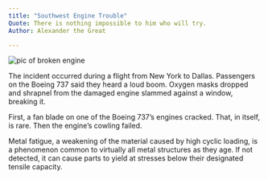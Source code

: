 ```yaml
---
title: "Southwest Engine Trouble"
Quote: There is nothing impossible to him who will try.
Author: Alexander the Great

---
```


<img src="/Blog/img/southwest.jpg" alt="pic of broken engine">

The incident occurred during a flight from New York to Dallas. Passengers on the Boeing 737 said they heard a loud boom. Oxygen masks dropped and shrapnel from the damaged engine slammed against a window, breaking it.

First, a fan blade on one of the Boeing 737’s engines cracked. That, in itself, is rare. Then the engine’s cowling failed.

Metal fatigue, a weakening of the material caused by high cyclic loading, is a phenomenon common to virtually all metal structures as they age. If not detected, it can cause parts to yield at stresses below their designated tensile capacity.
